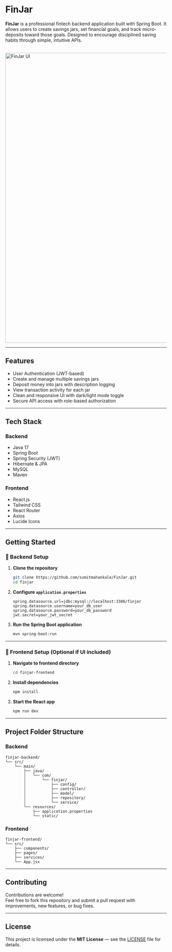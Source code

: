 # **FinJar**

**FinJar** is a professional fintech backend application built with Spring Boot. It allows users to create savings jars, set financial goals, and track micro-deposits toward those goals. Designed to encourage disciplined saving habits through simple, intuitive APIs.

<br>

<img width="1895" height="902" alt="FinJar UI" src="https://github.com/user-attachments/assets/5d3796e2-c373-4ce2-84d4-519351290fc0" />

<br>

---

## **Features**

-  User Authentication (JWT-based)  
-  Create and manage multiple savings jars  
-  Deposit money into jars with description logging  
-  View transaction activity for each jar  
-  Clean and responsive UI with dark/light mode toggle  
-  Secure API access with role-based authorization  

---

## **Tech Stack**

###  **Backend**
- Java 17  
- Spring Boot  
- Spring Security (JWT)  
- Hibernate & JPA  
- MySQL  
- Maven  

###  **Frontend**
- React.js  
- Tailwind CSS  
- React Router  
- Axios  
- Lucide Icons  

---

##  **Getting Started**

### 🔧 Backend Setup

1. **Clone the repository**  
   ```bash
   git clone https://github.com/sumitmahankale/FinJar.git
   cd finjar
   ```

2. **Configure `application.properties`**
   ```properties
   spring.datasource.url=jdbc:mysql://localhost:3306/finjar
   spring.datasource.username=your_db_user
   spring.datasource.password=your_db_password
   jwt.secret=your_jwt_secret
   ```

3. **Run the Spring Boot application**
   ```bash
   mvn spring-boot:run
   ```

---

### 🧾 Frontend Setup (Optional if UI included)

1. **Navigate to frontend directory**
   ```bash
   cd finjar-frontend
   ```

2. **Install dependencies**
   ```bash
   npm install
   ```

3. **Start the React app**
   ```bash
   npm run dev
   ```

---

##  **Project Folder Structure**

###  Backend

```
finjar-backend/
└── src/
    └── main/
        ├── java/
        │   └── com/
        │       └── finjar/
        │           ├── config/
        │           ├── controller/
        │           ├── model/
        │           ├── repository/
        │           └── service/
        └── resources/
            ├── application.properties
            └── static/
```

###  Frontend

```
finjar-frontend/
└── src/
    ├── components/
    ├── pages/
    ├── services/
    └── App.jsx
```

---

##  Contributing

Contributions are welcome!  
Feel free to fork this repository and submit a pull request with improvements, new features, or bug fixes.

---

##  License

This project is licensed under the **MIT License** — see the [LICENSE](LICENSE) file for details.
